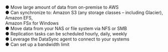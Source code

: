 ● Move large amount of data from on-premise to AWS  
● Can synchronize to: Amazon S3 (any storage classes – including Glacier), Amazon EFS,  
Amazon FSx for Windows  
● Move data from your NAS or file system via NFS or SMB  
● Replication tasks can be scheduled hourly, daily, weekly  
● Leverage the DataSync agent to connect to your systems  
● Can set up a bandwidth limit